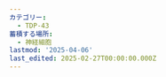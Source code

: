 ```yaml
---
カテゴリー:
  - TDP-43
蓄積する場所:
  - 神経細胞
lastmod: '2025-04-06'
last_edited: 2025-02-27T00:00:00.000Z
---
```



